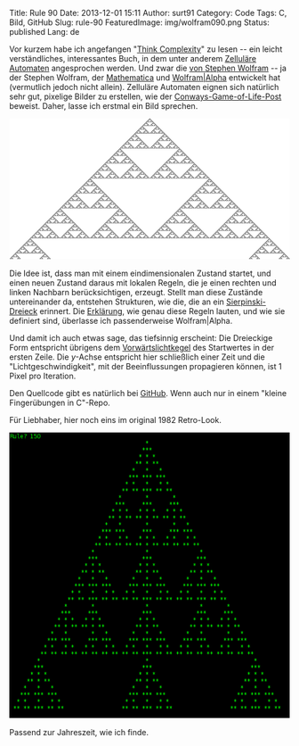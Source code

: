 Title: Rule 90
Date: 2013-12-01 15:11
Author: surt91
Category: Code
Tags: C, Bild, GitHub
Slug: rule-90
FeaturedImage: img/wolfram090.png
Status: published
Lang: de

Vor kurzem habe ich angefangen "[Think Complexity](http://www.greenteapress.com/complexity/index.html)" zu
lesen -- ein leicht verständliches, interessantes Buch, in dem unter
anderem [Zelluläre Automaten](http://de.wikipedia.org/wiki/Zellul%C3%A4rer_Automat)
angesprochen werden. Und zwar die [von Stephen Wolfram](http://www.stephenwolfram.com/publications/academic/?cat=cellular-automata)
-- ja der Stephen Wolfram, der
[Mathematica](http://www.wolfram.com/mathematica/) und
[Wolfram|Alpha](http://www.wolframalpha.com/) entwickelt hat (vermutlich
jedoch nicht allein).
Zelluläre Automaten eignen sich natürlich sehr gut, pixelige Bilder zu
erstellen, wie der
[Conways-Game-of-Life-Post]({filename}/conways-game-of-life.md)
beweist. Daher, lasse ich erstmal ein Bild sprechen.

![Wolframs Rule 90](/img/wolfram090.png)

Die Idee ist, dass man mit einem eindimensionalen Zustand startet, und
einen neuen Zustand daraus mit lokalen Regeln, die je einen rechten und
linken Nachbarn berücksichtigen, erzeugt. Stellt man diese Zustände
untereinander da, entstehen Strukturen, wie die, die an ein
[Sierpinski-Dreieck](http://de.wikipedia.org/wiki/Sierpinski-Dreieck)
erinnert.
Die [Erklärung](http://www.wolframalpha.com/input/?i=rule+90), wie genau
diese Regeln lauten, und wie sie definiert sind, überlasse ich
passenderweise Wolfram|Alpha.

Und damit ich auch etwas sage, das tiefsinnig erscheint: Die Dreieckige
Form entspricht übrigens
dem [Vorwärtslichtkegel](http://de.wikipedia.org/wiki/Lichtkegel) des
Startwertes in der ersten Zeile. Die $y$-Achse entspricht hier schließlich
einer Zeit und die "Lichtgeschwindigkeit", mit der Beeinflussungen
propagieren können, ist 1 Pixel pro Iteration.

Den Quellcode gibt es natürlich bei
[GitHub](https://github.com/surt91/-bungen-in-C/blob/master/numeric/cellular_automata.c).
Wenn auch nur in einem "kleine Fingerübungen in C"-Repo.

Für Liebhaber, hier noch eins im original 1982 Retro-Look.

![Wolframs Rule 150](/img/wolfram150.png)

Passend zur Jahreszeit, wie ich finde.
